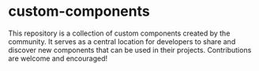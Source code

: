 # custom-components
This repository is a collection of custom components created by the community. It serves as a central location for developers to share and discover new components that can be used in their projects. Contributions are welcome and encouraged!
